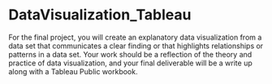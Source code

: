 # DataVisualization_Tableau

For the final project, you will create an explanatory data visualization from a data set that communicates a clear finding or that highlights relationships or patterns in a data set. Your work should be a reflection of the theory and practice of data visualization, and your final deliverable will be a write up along with a Tableau Public workbook.

